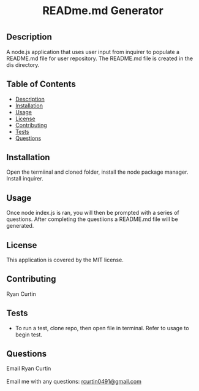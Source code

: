 
  <h1 align="center">READme.md Generator <h1>
  
  ## Description
  A node.js application that uses user input from inquirer to populate a README.md file for user repository.  The README.md file is created in the dis directory.
  
  ## Table of Contents
  - [Description](#description)
  - [Installation](#installation)
  - [Usage](#usage)
  - [License](#license)
  - [Contributing](#contributing)
  - [Tests](#tests)
  - [Questions](#questions)
  
  ## Installation
  Open the termiinal and cloned folder, install the node package manager.  Install inquirer.
  
  ## Usage
  Once node index.js is ran, you will then be prompted with a series of questions.  After completing the questiions a README.md file will be generated.
  
  ## License
  This application is covered by the MIT license.
  
  ## Contributing
  Ryan Curtin
  
  ## Tests
  - To run a test, clone repo, then open file in terminal.  Refer to usage to begin test.
  
  ## Questions
  Email Ryan Curtin <br />
  <br/>
  Email me with any questions: rcurtin0491@gmail.com <br/>

  